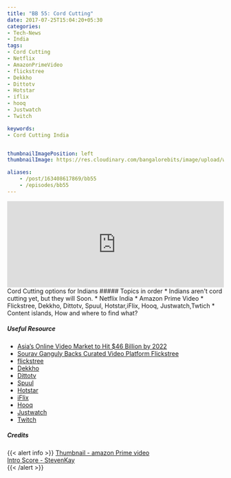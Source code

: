 ```yaml
---
title: "BB 55: Cord Cutting"
date: 2017-07-25T15:04:20+05:30
categories:
- Tech-News
- India
tags:
- Cord Cutting
- Netflix
- AmazonPrimeVideo
- flickstree
- Dekkho
- Dittotv
- Hotstar
- iflix
- hooq
- Justwatch
- Twitch

keywords:
- Cord Cutting India


thumbnailImagePosition: left
thumbnailImage: https://res.cloudinary.com/bangalorebits/image/upload/w_800,h_800,c_fill,r_50,bo_4px_solid_black/v1517410313/bb-episode-assets/bb55-thumbnail.jpg

aliases:
    - /post/163408617869/bb55
    - /episodes/bb55
---
```

<iframe frameborder='0' height='200px' scrolling='no' seamless src='https://embed.simplecast.com/008e3e32?color=f5f5f5' width='100%'></iframe>
<BR>
Cord Cutting options for Indians
<!--more-->
##### Topics in order
*  Indians aren't cord cutting yet, but they will Soon.
*  Netflix India
*  Amazon Prime Video
*  Flickstree, Dekkho, Dittotv, Spuul, Hotstar,iFlix, Hooq, Justwatch,Twtich
*  Content islands, How and where to find what?

##### Useful Resource
*   [Asia’s Online Video Market to Hit $46 Billion by 2022](“http://variety.com/2017/biz/asia/asia-online-video-market-worth-46-billion-in-2022-1202494505/")
*   [Sourav Ganguly Backs Curated Video Platform Flickstree](“https://inc42.com/buzz/sourav-ganguly-video-curation-flickstree/")
*   [flickstree](“https://www.flickstree.com/video-category.html/DOCUMENTARY")
*   [Dekkho](“https://www.dekkho.com")
*   [Dittotv](“http://www.dittotv.com/plans")
*   [Spuul](“https://spuul.com/discover")
*   [Hotstar](“http://www.hotstar.com")
*   [iFlix](“https://www.iflix.com/index.html")
*   [Hooq](“https://www.hooq.tv/about-us")
*   [Justwatch](“https://www.justwatch.com/in/new")
*   [Twitch](“https://www.twitch.tv/directory")

##### Credits

{{< alert info  >}}
  [Thumbnail - amazon Prime video](https://twitter.com/AmazonVideoIN) <BR>
  [Intro Score - StevenKay](https://plus.google.com/+StevenKay_Detachment)<BR>
{{< /alert >}}

